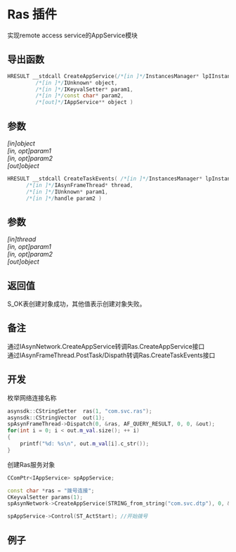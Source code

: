 # Ras 插件  

实现remote access service的AppService模块  

## 导出函数  
```c++  
HRESULT __stdcall CreateAppService(/*[in ]*/InstancesManager* lpIInstancesManager,  
         /*[in ]*/IUnknown* object,  
         /*[in ]*/IKeyvalSetter* param1,  
         /*[in ]*/const char* param2,  
         /*[out]*/IAppService** object )  
```  
## 参数
*[in]object*  
*[in, opt]param1*  
*[in, opt]param2*  
*[out]object*  

```c++  
HRESULT __stdcall CreateTaskEvents( /*[in ]*/InstancesManager* lpInstancesManager,  
      /*[in ]*/IAsynFrameThread* thread,  
      /*[in ]*/IUnknown* param1,  
      /*[in ]*/handle param2 )  
```  
## 参数
*[in]thread*  
*[in, opt]param1*  
*[in, opt]param2*  
*[out]object*  

## 返回值
S_OK表创建对象成功，其他值表示创建对象失败。  

## 备注
通过IAsynNetwork.CreateAppService转调Ras.CreateAppService接口  
通过IAsynFrameThread.PostTask/Dispath转调Ras.CreateTaskEvents接口  

## 开发  
枚举网络连接名称  
```c++  
asynsdk::CStringSetter  ras(1, "com.svc.ras");
asynsdk::CStringVector  out(1);
spAsynFrameThread->Dispatch(0, &ras, AF_QUERY_RESULT, 0, 0, &out);
for(int i = 0; i < out.m_val.size(); ++ i)
{
    printf("%d: %s\n", out.m_val[i].c_str());
}
```  
创建Ras服务对象  
```c++  
CComPtr<IAppService> spAppService;

const char *ras = "拨号连接";
CKeyvalSetter params(1);
spAsynNetwork->CreateAppService(STRING_from_string("com.svc.dtp"), 0, &params, STRING_from_string(ras), (IAppService**)&spAppService);

spAppService->Control(ST_ActStart); //开始拨号
```  

## 例子  